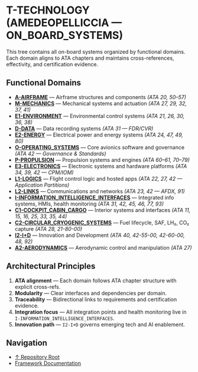 # T-TECHNOLOGY (AMEDEOPELLICCIA — ON_BOARD_SYSTEMS)

This tree contains all on-board systems organized by functional domains. Each domain aligns to ATA chapters and maintains cross-references, effectivity, and certification evidence.

## Functional Domains

- **[A-AIRFRAME](./A-AIRFRAME/README.md)** — Airframe structures and components *(ATA 20, 50–57)*
- **[M-MECHANICS](./M-MECHANICS/README.md)** — Mechanical systems and actuation *(ATA 27, 29, 32, 37, 41)*
- **[E1-ENVIRONMENT](./E1-ENVIRONMENT/README.md)** — Environmental control systems *(ATA 21, 26, 30, 36, 38)*
- **[D-DATA](./D-DATA/README.md)** — Data recording systems *(ATA 31 — FDR/CVR)*
- **[E2-ENERGY](./E2-ENERGY/README.md)** — Electrical power and energy systems *(ATA 24, 47, 49, 80)*
- **[O-OPERATING_SYSTEMS](./O-OPERATING_SYSTEMS/README.md)** — Core avionics software and governance *(ATA 42 — Governance & Standards)*
- **[P-PROPULSION](./P-PROPULSION/README.md)** — Propulsion systems and engines *(ATA 60–61, 70–79)*
- **[E3-ELECTRONICS](./E3-ELECTRONICS/README.md)** — Electronic systems and hardware platforms *(ATA 34, 39, 42 — CPM/IOM)*
- **[L1-LOGICS](./L1-LOGICS/README.md)** — Flight control logic and hosted apps *(ATA 22, 27, 42 — Application Partitions)*
- **[L2-LINKS](./L2-LINKS/README.md)** — Communications and networks *(ATA 23, 42 — AFDX, 91)*
- **[I-INFORMATION_INTELLIGENCE_INTERFACES](./I-INFORMATION_INTELLIGENCE_INTERFACES/README.md)** — Integrated info systems, HMIs, health monitoring *(ATA 31, 42, 45, 46, 77, 93)*
- **[C1-COCKPIT_CABIN_CARGO](./C1-COCKPIT_CABIN_CARGO/README.md)** — Interior systems and interfaces *(ATA 11, 15, 16, 25, 33, 35, 44)*
- **[C2-CIRCULAR_CRYOGENIC_SYSTEMS](./C2-CIRCULAR_CRYOGENIC_SYSTEMS/README.md)** — Fuel lifecycle, SAF, LH₂, CO₂ capture *(ATA 28, 21-80-00)*
- **[I2-I+D](./I2-I+D/README.md)** — Innovation and Development *(ATA 40, 42-55-00, 42-60-00, 48, 92)*
- **[A2-AERODYNAMICS](./A2-AERODYNAMICS/README.md)** — Aerodynamic control and manipulation *(ATA 27)*

## Architectural Principles

1. **ATA alignment** — Each domain follows ATA chapter structure with explicit cross-refs.  
2. **Modularity** — Clear interfaces and dependencies per domain.  
3. **Traceability** — Bidirectional links to requirements and certification evidence.  
4. **Integration focus** — All integration points and health monitoring live in `I-INFORMATION_INTELLIGENCE_INTERFACES`.  
5. **Innovation path** — `I2-I+D` governs emerging tech and AI enablement.

## Navigation

- [↑ Repository Root](../README.md)
- [Framework Documentation](../README.md#opt-in-framework)
